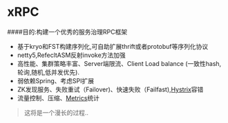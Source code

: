 # xRPC
 
####目的:构建一个优秀的服务治理RPC框架
- 基于kryo和FST构建序列化,可自助扩展thrift或者protobuf等序列化协议
- netty5,RefecltASM反射invoke方法加强
- 高性能、集群策略丰富、Server端限流、Client Load balance (一致性hash,轮询,随机,低并发优先).
- 弱依赖Spring、考虑SPI扩展
- ZK发现服务、失败重试（Failover)、快速失败（Failfast),[Hystrix](https://github.com/Netflix/Hystrix)容错
- 流量控制、压缩、[Metrics](https://github.com/dropwizard/metrics)统计

>这将是一个漫长的过程..

